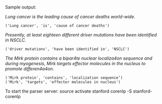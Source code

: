 Sample output:

_Lung cancer is the leading cause of cancer deaths world-wide._
```
('Lung cancer', 'is', 'cause of cancer deaths')
```

_Presently, at least eighteen different driver mutations have been identified in NSCLC._
```
('driver mutations', 'have been identified in', 'NSCLC')
```

_The Mirk protein contains a bipar4te nuclear localiza4on sequence and during myogenesis, Mirk targets effector molecules in the nucleus to promote differen4a4on._
```
('Mirk protein', 'contains', 'localization sequence’)
('Mirk', 'targets', 'effector molecules in nucleus')
```


To start the parser server:
source activate stanford
corenlp -S stanford-corenlp